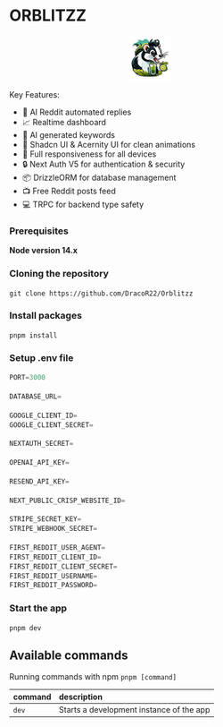 # ORBLITZZ

<p align="center">
<img alt='/' src="/public/logo-bg.png" width="80px" height="auto"/>
</p>

Key Features:

- 🤖 AI Reddit automated replies
- 📈 Realtime dashboard
- 🦾 AI generated keywords
- 💎 Shadcn UI & Acernity UI for clean animations
- 📱 Full responsiveness for all devices
- 🔒 Next Auth V5 for authentication & security
- 📦 DrizzleORM for database management
- 📺 Free Reddit posts feed
- 💻 TRPC for backend type safety


### Prerequisites

**Node version 14.x**

### Cloning the repository

```shell
git clone https://github.com/DracoR22/Orblitzz
```

### Install packages

```shell
pnpm install
```

### Setup .env file

```js
PORT=3000

DATABASE_URL=

GOOGLE_CLIENT_ID=
GOOGLE_CLIENT_SECRET=

NEXTAUTH_SECRET=

OPENAI_API_KEY=

RESEND_API_KEY=

NEXT_PUBLIC_CRISP_WEBSITE_ID=

STRIPE_SECRET_KEY=
STRIPE_WEBHOOK_SECRET=

FIRST_REDDIT_USER_AGENT=
FIRST_REDDIT_CLIENT_ID=
FIRST_REDDIT_CLIENT_SECRET=
FIRST_REDDIT_USERNAME=
FIRST_REDDIT_PASSWORD=
```

### Start the app

```shell
pnpm dev
```

## Available commands

Running commands with npm `pnpm [command]`

| command | description                              |
| :------ | :--------------------------------------- |
| `dev`   | Starts a development instance of the app |